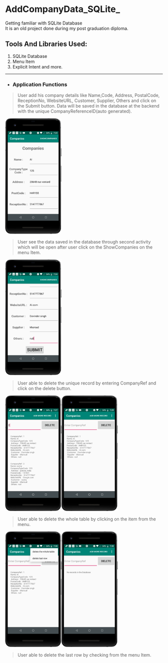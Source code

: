 # AddCompanyData_SQLite_
Getting familiar with SQLite Database  
It is an old project done during my post graduation diploma.
## Tools And Libraries Used:

1. SQLite Database
2. Menu Item
3. Explicit Intent
 and more.

___
* ### Application Functions
>User add his company details like Name,Code, Address, PostalCode, ReceptionNo, WebsiteURL, Customer, Supplier, Others and click on the 
Submit button. Data will be saved in the database at the backend with the unique CompanyReferenceID(auto generated).


<img src="https://github.com/DavinderSinghKharoud/Images/blob/master/mainScreen.png" width="180" height="370">

>User see the data saved in the database through second activity which will be open after user click on the ShowCompanies on the menu Item.

<img src="https://github.com/DavinderSinghKharoud/Images/blob/master/MainScreen2.png" width="180" height="370">

>User able to delete the unique record by entering CompanyRef and click on the delete button.

<img src="https://github.com/DavinderSinghKharoud/Images/blob/master/deleteSpecific%20record.png" width="180" height="370"><img src="https://github.com/DavinderSinghKharoud/Images/blob/master/AfterDeletingSpcificRecord.png" width="180" height="370">

>User able to delete the whole table by clicking on the item from the menu.

<img src="https://github.com/DavinderSinghKharoud/Images/blob/master/ShowingMenuSQlite.png" width="180" height="370"><img src="https://github.com/DavinderSinghKharoud/Images/blob/master/DeletingWholeDatabase.png" width="180" height="370">

>User able to delete the last row by checking from the menu Item.
